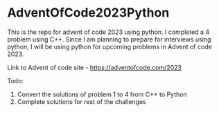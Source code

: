 # AdventOfCode2023Python
This is the repo for advent of code 2023 using python.
I completed a 4 problem using C++. Since I am planning to prepare for interviews using python, I will be using python for upcoming problems in Advent of code 2023. 

Link to Advent of code site - https://adventofcode.com/2023

Todo:
1) Convert the solutions of problem 1 to 4 from C++ to Python
2) Complete solutions for rest of the challenges

